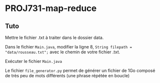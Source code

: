 # PROJ731-map-reduce
 
## Tuto

Mettre le fichier .txt à traiter dans le dossier data.

Dans le fichier ```Main.java```, modifier la ligne 8, ```String filepath = "data/rousseau.txt";``` avec le chemin de votre fichier .txt.

Exécuter le fichier ```Main.java```

Le fichier ```file_generator.py``` permet de générer un fichier de 1Go composé de très peu de mots différents (une phrase répétée en boucle)